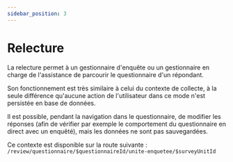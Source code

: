 ```yaml
---
sidebar_position: 3
---
```


# Relecture

La relecture permet à un gestionnaire d'enquête ou un gestionnaire en charge de l'assistance de parcourir le questionnaire d'un répondant.

Son fonctionnement est très similaire à celui du contexte de collecte, à la seule différence qu'aucune action de l'utilisateur dans ce mode n'est persistée en base de données.

Il est possible, pendant la navigation dans le questionnaire, de modifier les réponses (afin de vérifier par exemple le comportement du questionnaire en direct avec un enquêté), mais les données ne sont pas sauvegardées.

Ce contexte est disponible sur la route suivante : `/review/questionnaire/$questionnaireId/unite-enquetee/$surveyUnitId`
